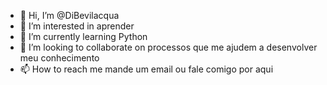 - 👋 Hi, I’m @DiBevilacqua
- 👀 I’m interested in  aprender 
- 🌱 I’m currently learning  Python
- 💞️ I’m looking to collaborate on processos que me ajudem a desenvolver meu conhecimento  
- 📫 How to reach me mande um email ou fale comigo por aqui 

<!---
DiBevilacqua/DiBevilacqua is a ✨ special ✨ repository because its `README.md` (this file) appears on your GitHub profile.
You can click the Preview link to take a look at your changes.
--->
